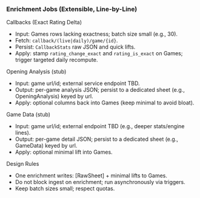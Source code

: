 ### Enrichment Jobs (Extensible, Line-by-Line)

Callbacks (Exact Rating Delta)
- Input: Games rows lacking exactness; batch size small (e.g., 30).
- Fetch: `callback/(live|daily)/game/{id}`.
- Persist: `CallbackStats` raw JSON and quick lifts.
- Apply: stamp `rating_change_exact` and `rating_is_exact` on Games; trigger targeted daily recompute.

Opening Analysis (stub)
- Input: game url/id; external service endpoint TBD.
- Output: per-game analysis JSON; persist to a dedicated sheet (e.g., OpeningAnalysis) keyed by url.
- Apply: optional columns back into Games (keep minimal to avoid bloat).

Game Data (stub)
- Input: game url/id; external endpoint TBD (e.g., deeper stats/engine lines).
- Output: per-game detail JSON; persist to a dedicated sheet (e.g., GameData) keyed by url.
- Apply: optional minimal lift into Games.

Design Rules
- One enrichment writes: [RawSheet] + minimal lifts to Games.
- Do not block ingest on enrichment; run asynchronously via triggers.
- Keep batch sizes small; respect quotas.

